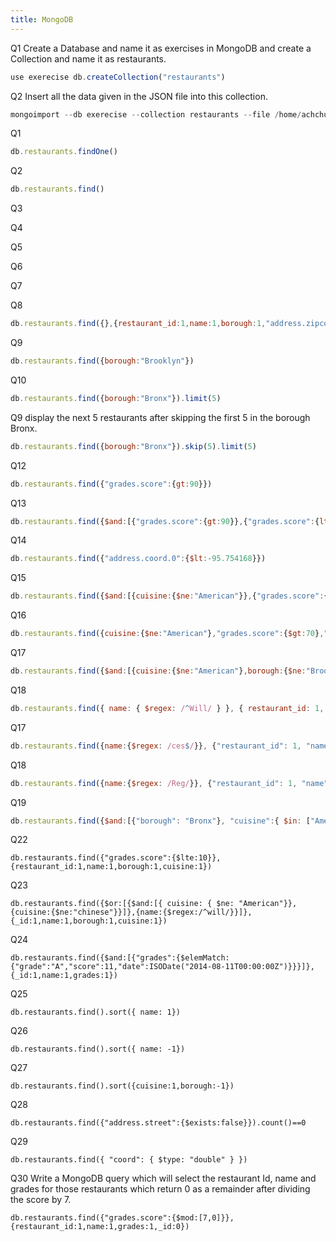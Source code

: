 ```yaml
---
title: MongoDB
---
```


Q1 Create a Database and name it as exercises in MongoDB and create a Collection and name it as restaurants.

```javascript
use exerecise db.createCollection("restaurants")
```

Q2 Insert all the data given in the JSON file into this collection.

```javascript
mongoimport --db exerecise --collection restaurants --file /home/achchu/Documents/Uki/project/MongoDBEx/restaurants.json
```
Q1
```javascript
db.restaurants.findOne()
```

Q2 
```javascript
db.restaurants.find()
```

Q3


Q4


Q5


Q6


Q7 


Q8
```javascript
db.restaurants.find({},{restaurant_id:1,name:1,borough:1,"address.zipcode":1,_id:0})
```

Q9
```javascript
db.restaurants.find({borough:"Brooklyn"})
```

Q10
```javascript
db.restaurants.find({borough:"Bronx"}).limit(5)
```

Q9 display the next 5 restaurants after skipping the first 5 in the borough Bronx.

```javascript
db.restaurants.find({borough:"Bronx"}).skip(5).limit(5)
```

Q12 
```javascript
db.restaurants.find({"grades.score":{gt:90}})
```


Q13 
```javascript
db.restaurants.find({$and:[{"grades.score":{gt:90}},{"grades.score":{lt:100}}]})
```

Q14
```javascript
db.restaurants.find({"address.coord.0":{$lt:-95.754168}})
```

Q15 
```javascript
db.restaurants.find({$and:[{cuisine:{$ne:"American"}},{"grades.score":{$gt:70}},{"address.coord.0": { $lt: -65.754168 }}]})
```

Q16
```javascript
db.restaurants.find({cuisine:{$ne:"American"},"grades.score":{$gt:70},"address.coord.0": { $lt: -65.754168 }})
```

Q17 
```javascript
db.restaurants.find({$and:[{cuisine:{$ne:"American"},borough:{$ne:"Brooklyn"},"grades.grade":"A"}]}).sort({cuisine:-1})
```

Q18
```javascript
db.restaurants.find({ name: { $regex: /^Will/ } }, { restaurant_id: 1, name: 1, borough: 1, cuisine: 1, _id: 0 })
```

Q17
```javascript
db.restaurants.find({name:{$regex: /ces$/}}, {"restaurant_id": 1, "name": 1, "borough": 1, "cuisine": 1})
```

Q18 
```javascript
db.restaurants.find({name:{$regex: /Reg/}}, {"restaurant_id": 1, "name": 1, "borough": 1, "cuisine": 1})
```

Q19 
```javascript
db.restaurants.find({$and:[{"borough": "Bronx"}, "cuisine":{ $in: ["American", "Chinese"]}]})
```

Q22

```
db.restaurants.find({"grades.score":{$lte:10}},{restaurant_id:1,name:1,borough:1,cuisine:1})
```

Q23
```
db.restaurants.find({$or:[{$and:[{ cuisine: { $ne: "American"}},{cuisine:{$ne:"chinese"}}]},{name:{$regex:/^will/}}]},{_id:1,name:1,borough:1,cuisine:1})
```

Q24 
```
db.restaurants.find({$and:[{"grades":{$elemMatch:{"grade":"A","score":11,"date":ISODate("2014-08-11T00:00:00Z")}}}]},{_id:1,name:1,grades:1})
```

Q25
```
db.restaurants.find().sort({ name: 1})
```

Q26
```
db.restaurants.find().sort({ name: -1})
```

Q27 
```
db.restaurants.find().sort({cuisine:1,borough:-1})
```

Q28
```
db.restaurants.find({"address.street":{$exists:false}}).count()==0
```

Q29 
```
db.restaurants.find({ "coord": { $type: "double" } })
```

Q30 Write a MongoDB query which will select the restaurant Id, name and grades for those restaurants which return 0 as a remainder after dividing the score by 7.

```
db.restaurants.find({"grades.score":{$mod:[7,0]}},{restaurant_id:1,name:1,grades:1,_id:0})
```
